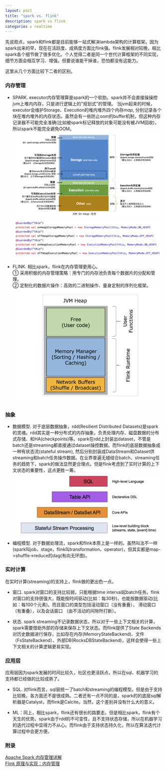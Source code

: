 ```yaml
---
layout: post
title: "spark vs. flink"
description: spark vs flink
categories : realtime
---
```

先说观点，spark和flink都是目前能够一站式解决lambda架构的计算框架。因为spark出来的早，现在在活跃度、成熟度方面比flink强。flink发展相对较晚，相比spark各个细节做了很多优化。个人觉得二者是同一个世代计算框架的不同实现，细节方面会相互学习、增强。但要说谁能干掉谁，恐怕都没有这能力。
<!-- more -->
这里从几个方面比较下二者的区别。

### 内存管理

* SPARK. executor内存管理算是spark的一个软肋。spark并不会直接操操控jvm上堆内内存，只是进行逻辑上的"规划式"的管理。
当jvm起来的时候，executor会维护Storage、Execution的堆内堆外四个内存*map*, 分别记录各个块在堆内堆外的内存状态。虽然会有一些防止oom的buffer机制，但这种内存记录器不可能完全准确(比如被spark标记释放的对象可能没有被JVM回收)，所以spark不能完全避免OOM。
![note](/images/hadoop/spark_mem_1.png)
![note](/images/hadoop/spark_mem_2.png)

* FLINK. 相比spark，flink在内存管理更用心。<br>
① 采用积极的内存管理策略：用专门的内存池负责每个数据片的分配和管理。<br>
② 定制化的数据片操作：高效的二进制操作、量身定制的序列化框架。<br>
![note](/images/hadoop/flink_mem_1.png)

### 抽象

* 数据模型. 对于底层数据抽象，rdd(Resilient Distributed Datasets)是spark的灵魂。rdd其实是一种分布式的内存抽象，负责处理内存、磁盘数据的分布式存储、和HA(checkpoints)等。spark在rdd上封装出dataset，不管是batch还是streaming都直接通过dataset操控数据。而flink的底层数据抽象成一种有状态流(stateful stream), 然后分别封装成DataStream和Dataset供streaming和batch任务操作数据。在业界普遍无缝结合batch、streaming任务的趋势下，spark的做法显然更合理点。但是flink考虑到了实时计算的上下文状态的重要性，这点更胜一筹。
![note](/images/hadoop/flink_data.png)

* 编程模型. 对于数据处理流，spark和flink本质上是一样的。虽然叫法不一样(spark叫job、stage，flink叫transformation、operator)，但其实都是map->shuffle->reduce的dag(有向无环图)。

### 实时计算
在实时计算(streaming)的支持上，flink做的更出色一点。

* 窗口. spark对窗口的支持比较弱，只能根据time interval起batch任务。flink对窗口的支持很强大，既能按时间驱动(比如：每30秒)，也能按数据驱动(比如：每100个元素)。而且窗口的类型包括滚动窗口（没有重叠）， 滑动窗口（有重叠），以及会话窗口 （由不活动的间隙所打断）。

* 状态. spark streaming不记录数据状态，所以对于一些上下文相关的计算，spark需要借助外部的存储来保存上下文状态。而flink提供了State Backends对历史数据进行保存，比如存在内存(MemoryStateBackend)、文件（FsStateBackend）、外部DB(RocksDBStateBackend)，这样会使得一些上下文相关的计算逻辑更易实现。

### 应用层
应用层因为spark发展的时间比较久，社区也更活跃点，所以在sql、机器学习的支持都已经做的比较成熟了。

* SQL. 对flink而言，sql层统一了batch和streaming的编程模型。但是由于支持比较晚，各方面还不是很成熟。二者还有一点不同的是，spark的的底层sql解析器是Catalyst，而flink是Calcite。当然，这个差别并没有什么大的意义。

* ML：同上，相比spark，flink还有很长的路要走。但是相比spark，flink有个天生的优势。spark由于rdd的不可变性，且不支持状态存储，所以在机器学习的迭代过程中显得力不从心。而flink由于支持状态持久化，所以在算法迭代计算过程中会更方便。

### 附录
[Apache Spark 内存管理详解](https://www.ibm.com/developerworks/cn/analytics/library/ba-cn-apache-spark-memory-management/index.html)<br>
[Flink 原理与实现：内存管理](http://wuchong.me/blog/2016/04/29/flink-internals-memory-manage/)